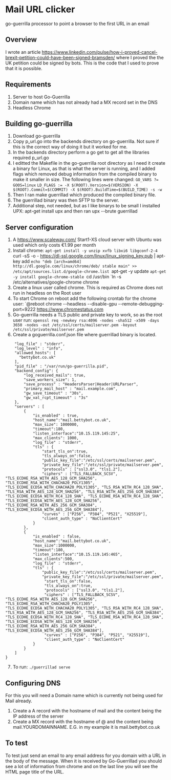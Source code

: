 # Mail URL clicker
go-guerrilla processor to point a browser to the first URL in an email

## Overview
I wrote an article https://www.linkedin.com/pulse/how-i-proved-cancel-brexit-petition-could-have-been-signed-bramsden/ where I proved the the UK petition could be signed by bots. This is the code that I used to prove that it is possible.

## Requirements
1) Server to host Go-Guerrilla
2) Domain name which has not already had a MX record set in the DNS
3) Headless Chrome 

## Building go-guerrilla
1) Download go-guerrilla 
2) Copy p_url.go into the backends directory on go-guerrilla. Not sure if this is the correct way of doing it but it worked for me.
3) In the backends directory perform a go get to get all the libraries required p_url.go
4) I editted the Makefile in the go-guerrilla root directory as I need it create a binary for Linux, as that is what the server is running, and I added flags which removed debug information from the compiled binary to make it smaller in size. The following lines were changed:
   `GO_VARS ?= GOOS=linux`
   `LD_FLAGS := -X $(ROOT).Version=$(VERSION) -X $(ROOT).Commit=$(COMMIT) -X $(ROOT).BuildTime=$(BUILD_TIME) -s -w`
5) Then I ran make guerrillad which produced the compiled binary file.
6) The guerrillad binary was then SFTP to the server.
7) Additional step, not needed, but as I like binarys to be small I installed UPX: apt-get install upx  and then ran upx --brute guerrillad

## Server configuration
1) A https://www.scaleway.com/ Start1-XS cloud server with Ubuntu was used which only costs €1.99 per month
2) Install chrome: 
   `apt-get install -y unzip xvfb libxi6 libgconf-2-4
   `curl -sS -o - https://dl-ssl.google.com/linux/linux_signing_key.pub | apt-key add
   `echo "deb [arch=amd64]  http://dl.google.com/linux/chrome/deb/ stable main" >> /etc/apt/sources.list.d/google-chrome.list
   `apt-get -y update
   `apt-get -y install google-chrome-stable
   `cd /usr/bin
   `ln -s /etc/alternatives/google-chrome chrome
3) Create a linux user called chrome. This is required as Chrome does not run in headless on the Root user
4) To start Chrome on reboot add the following crontab for the chrome user: `@reboot chrome --headless --disable-gpu --remote-debugging-port=9222 https://www.chromestatus.com
5) Go-guerrilla needs a TLS public and private key to work, so as the root user run: 
`openssl req -newkey rsa:4096 -nodes -sha512 -x509 -days 3650 -nodes -out /etc/ssl/certs/mailserver.pem -keyout /etc/ssl/private/mailserver.pem`
6) Create a goguerrilla.conf.json file where guerrillad binary is located.
```{
    "log_file" : "stderr",
    "log_level" : "info",
    "allowed_hosts": [
      "bettybot.co.uk"
    ],
    "pid_file" : "/var/run/go-guerrilla.pid",
    "backend_config": {
        "log_received_mails": true,
        "save_workers_size": 1,
        "save_process" : "HeadersParser|Header|URLParser",
        "primary_mail_host" : "mail.example.com",
        "gw_save_timeout" : "30s",
        "gw_val_rcpt_timeout" : "3s"
    },
    "servers" : [
        {
            "is_enabled" : true,
            "host_name":"mail.bettybot.co.uk",
            "max_size": 1000000,
            "timeout":180,
            "listen_interface":"10.15.119.145:25",
            "max_clients": 1000,
            "log_file" : "stderr",
            "tls" : {
                "start_tls_on":true,
                "tls_always_on":false,
                "public_key_file":"/etc/ssl/certs/mailserver.pem",
                "private_key_file":"/etc/ssl/private/mailserver.pem",
                "protocols" : ["ssl3.0", "tls1.2"],
                "ciphers" : ["TLS_FALLBACK_SCSV", "TLS_ECDHE_RSA_WITH_AES_128_GCM_SHA256", "TLS_ECDHE_RSA_WITH_CHACHA20_POLY1305", "TLS_ECDHE_ECDSA_WITH_CHACHA20_POLY1305", "TLS_RSA_WITH_RC4_128_SHA", "TLS_RSA_WITH_AES_128_GCM_SHA256", "TLS_RSA_WITH_AES_256_GCM_SHA384", "TLS_ECDHE_ECDSA_WITH_RC4_128_SHA", "TLS_ECDHE_RSA_WITH_RC4_128_SHA", "TLS_ECDHE_ECDSA_WITH_AES_128_GCM_SHA256", "TLS_ECDHE_RSA_WITH_AES_256_GCM_SHA384", "TLS_ECDHE_ECDSA_WITH_AES_256_GCM_SHA384"],
                "curves" : ["P256", "P384", "P521", "X25519"],
                "client_auth_type" : "NoClientCert"
            }
        },
        {
            "is_enabled" : false,
            "host_name":"mail.bettybot.co.uk",
            "max_size":1000000,
            "timeout":180,
            "listen_interface":"10.15.119.145:465",
            "max_clients":500,
            "log_file" : "stderr",
            "tls" : {
                "public_key_file":"/etc/ssl/certs/mailserver.pem",
                "private_key_file":"/etc/ssl/private/mailserver.pem",
                 "start_tls_on":false,
                 "tls_always_on":true,
                 "protocols" : ["ssl3.0", "tls1.2"],
                 "ciphers" : ["TLS_FALLBACK_SCSV", "TLS_ECDHE_RSA_WITH_AES_128_GCM_SHA256", "TLS_ECDHE_RSA_WITH_CHACHA20_POLY1305", "TLS_ECDHE_ECDSA_WITH_CHACHA20_POLY1305", "TLS_RSA_WITH_RC4_128_SHA", "TLS_RSA_WITH_AES_128_GCM_SHA256", "TLS_RSA_WITH_AES_256_GCM_SHA384", "TLS_ECDHE_ECDSA_WITH_RC4_128_SHA", "TLS_ECDHE_RSA_WITH_RC4_128_SHA", "TLS_ECDHE_ECDSA_WITH_AES_128_GCM_SHA256", "TLS_ECDHE_RSA_WITH_AES_256_GCM_SHA384", "TLS_ECDHE_ECDSA_WITH_AES_256_GCM_SHA384"],
                 "curves" : ["P256", "P384", "P521", "X25519"],
                 "client_auth_type" : "NoClientCert"
            }
        }
    ]
}
```

7) To run: `./guerrillad serve`

## Configuring DNS
For this you will need a Domain name which is currently not being used for Mail already. 
1) Create a A record with the hostname of mail and the content being the IP address of the server
2) Create a MX record with the hostname of @ and the content being mail.YOURDOMAINNAME. E.G. in my example it is mail.bettybot.co.uk

## To test
To test just send an email to any email address for you domain with a URL in the body of the message. When it is received by Go-Guerrillad you should see a lot of information from chrome and on the last line you will see the HTML page title of the URL.


